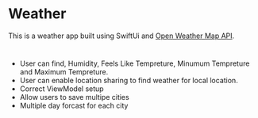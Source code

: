 # Weather



This is a weather app built using SwiftUi and [Open Weather Map API](https://openweathermap.org/). 

#

- User can find, Humidity, Feels Like Tempreture, Minumum Tempreture and Maximum Tempreture.
- User can enable location sharing to find weather for local location.
- Correct ViewModel setup 
- Allow users to save multipe cities
- Multiple day forcast for each city 
#

